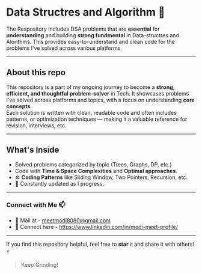 # Data Structres and Algorithm 🧠

The Respository includes DSA problems that are **essential** for **understanding** and building **strong fundmental** in Data-structres and Alorithms.
This provides easy-to-understand and clean code for the problems I've solved across various platforms. 

---

## About this repo

This repository is a part of my ongoing journey to become a **strong, efficient, and thoughtful problem-solver** in Tech. 
It showcases problems I've solved across platforms and topics, with a focus on understanding **core concepts**.  
Each solution is written with clean, readable code and often includes patterns, or optimization techniques
  — making it a valuable reference for revision, interviews, etc.

---

## What's Inside

- Solved problems categorized by topic (Trees, Graphs, DP, etc.)
- Code with **Time & Space Complexities** and **Optimal approaches**.
- ⚙️ **Coding Patterns** like Sliding Window, Two Pointers, Recursion, etc.
- 📌 Constantly updated as I progress.

---

### Connect with Me 📫
- 📧 Mail at - meetmodi8080@gmail.com
- 🔗 Connect here - https://www.linkedin.com/in/modi-meet-profile/

---  

If you find this repository helpful, feel free to **star** it and share it with others! ⭐️

> Keep Grinding!
